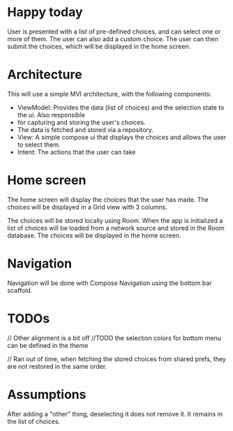 # Happy today

User is presented with a list of pre-defined choices,
and can select one or more of them. The user can also add a custom choice. The user can then submit
the choices, which will be displayed in the home screen.

# Architecture

This will use a simple MVI architecture, with the following components:

- ViewModel: Provides the data (list of choices) and the selection state to the ui. Also responsible
- for capturing and storing the user's choices.
- The data is fetched and stored via a repository.
- View: A simple compose ui that displays the choices and allows the user to select them.
- Intent: The actions that the user can take

# Home screen

The home screen will display the choices that the user has made.
The choices will be displayed in a Grid view with 3 columns.

The choices will be stored locally using Room.
When the app is initialized a list of choices will be loaded from a network source and stored in
the Room database. The choices will be displayed in the home screen.

# Navigation

Navigation will be done with Compose Navigation using the bottom bar scaffold.

# TODOs

// Other alignment is a bit off
//TODO the selection colors for bottom menu can be defined in the theme

// Ran out of time, when fetching the stored choices from shared prefs, they are not restored in the
same order.

# Assumptions

After adding a "other" thing, deselecting it does not remove it. It remains in the list of choices.
